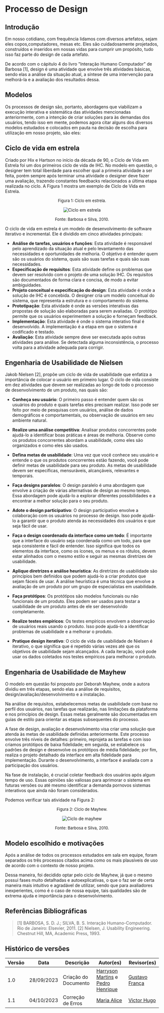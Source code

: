# Processo de Design

## Introdução

Em nosso cotidiano, com frequência lidamos com diversos artefatos, sejam eles copos,computadores, mesas etc. Eles são cuidadosamente projetados, construídos e inseridos em nossas vidas para cumprir um propósito, tudo isso faz parte do design de cada artefato.

De acordo com o cápitulo 4 do livro "Interação Humano Computador" de Barbosa [1], design é uma atividade que envolve três atividades básicas, sendo elas a análise da situação atual, a síntese de uma intervenção para melhorá-la e a avaliação dos resultados dessa.

## Modelos

Os processos de design são, portanto, abordagens que viabilizam a execução interativa e sistemática das atividades mencionadas anteriormente, com a intenção de criar soluções para às demandas dos usuários, tendo isso em mente, podemos agora citar alguns dos diversos modelos estudados e colocados em pauta na decisão de escolha para utilização em nosso projeto, são eles:

## Ciclo de vida em estrela

Criado por Hix e Hartson no início da década de 90, o Ciclo de Vida em Estrela foi um dos primeiros ciclo de vida de IHC. No modelo em questão, o designer tem total liberdade para escolher qual a primeira atividade a ser feita, porém sempre após terminar uma atividade o designer deve fazer uma avaliação, trazendo constantes feedbacks relacionados a última etapa realizada no ciclo. A Figura 1 mostra um exemplo de Ciclo de Vida em Estrela.

<center>

<font size="2"><p style="text-align: center">Figura 1: Ciclo em estrela.</p></font>

![Ciclo em estrela](../assets/processo-design/Ciclo_em_estrela.png)

<font size="2"><p style="text-align: center">Fonte: Barbosa e Silva, 2010.</p></font>

</center>

O ciclo de vida em estrela é um modelo de desenvolvimento de software iterativo e incremental. Ele é dividido em cinco atividades principais:

- **Análise de tarefas, usuários e funções**: Esta atividade é responsável pelo aprendizado da situação atual e pelo levantamento das necessidades e oportunidades de melhoria. O objetivo é entender quem são os usuários do sistema, quais são suas tarefas e quais são suas necessidades.
- **Especificação de requisitos**: Esta atividade define os problemas que devem ser resolvido com o projeto de uma solução IHC. Os requisitos são documentados de forma clara e concisa, de modo a evitar ambiguidades.
- **Projeto conceitual e especificação do design**: Esta atividade é onde a solução de IHC é concebida. O designer cria um modelo conceitual do sistema, que representa a estrutura e o comportamento do sistema.
- **Prototipação**: Esta atividade é onde as versões interativas das propostas de solução são elaboradas para serem avaliadas. O protótipo permite que os usuários experimentem a solução e forneçam feedback.
- **Implementação**: Esta atividade é onde o sistema interativo final é desenvolvido. A implementação é a etapa em que o sistema é codificado e testado.
- **Avaliação**: Esta atividade sempre deve ser executada após outras atividades para análise. Se detectada alguma inconsistência, o processo volta para a atividade adequada para corrigir.

## Engenharia de Usabilidade de Nielsen

Jakob Nielsen [2], propõe um ciclo de vida de usabilidade que enfatiza a importância de colocar o usuário em primeiro lugar. O ciclo de vida consiste em dez atividades que devem ser realizadas ao longo de todo o processo de desenvolvimento de um produto, nas quais são:

- **Conheça seu usuário**: O primeiro passo é entender quem são os usuários do produto e quais tarefas eles precisam realizar. Isso pode ser feito por meio de pesquisas com usuários, análise de dados demográficos e comportamentais, ou observação de usuários em seu ambiente natural.

- **Realize uma análise competitiva**: Analisar produtos concorrentes pode ajudá-lo a identificar boas práticas e áreas de melhoria. Observe como os produtos concorrentes abordam a usabilidade, como eles são organizados e como eles são usados.

- **Defina metas de usabilidade**: Uma vez que você conhece seu usuário e entende o que os produtos concorrentes estão fazendo, você pode definir metas de usabilidade para seu produto. As metas de usabilidade devem ser específicas, mensuráveis, alcançáveis, relevantes e temporais.

- **Faça designs paralelos**: O design paralelo é uma abordagem que envolve a criação de várias alternativas de design ao mesmo tempo. Essa abordagem pode ajudá-lo a explorar diferentes possibilidades e a encontrar a melhor solução para o seu produto.

- **Adote o design participativo**: O design participativo envolve a colaboração com os usuários no processo de design. Isso pode ajudá-lo a garantir que o produto atenda às necessidades dos usuários e que seja fácil de usar.

- **Faça o design coordenado da interface como um todo**: É importante que a interface do usuário seja coordenada como um todo, para que seja consistente e fácil de entender. Isso significa que todos os elementos da interface, como os ícones, os menus e os rótulos, devem estar alinhados com o mesmo estilo e seguir as mesmas diretrizes de usabilidade.

- **Aplique diretrizes e análise heurística**: As diretrizes de usabilidade são princípios bem definidos que podem ajudá-lo a criar produtos que sejam fáceis de usar. A análise heurística é uma técnica que envolve a avaliação de um produto por um grupo de especialistas em usabilidade.

- **Faça protótipos**: Os protótipos são modelos funcionais ou não funcionais de um produto. Eles podem ser usados para testar a usabilidade de um produto antes de ele ser desenvolvido completamente.

- **Realize testes empíricos**: Os testes empíricos envolvem a observação de usuários reais usando o produto. Isso pode ajudá-lo a identificar problemas de usabilidade e a melhorar o produto.

- **Pratique design iterativo**: O ciclo de vida de usabilidade de Nielsen é iterativo, o que significa que é repetido várias vezes até que os objetivos de usabilidade sejam alcançados. A cada iteração, você pode usar os dados coletados nos testes empíricos para melhorar o produto.

## Engenharia de Usabilidade de Mayhew

O modelo em questão foi proposto por Deborah Mayhew, onde a autora dividiu em três etapas, sendo elas a análise de requisitos, design/avaliação/desenvolvimento e a instalação.

Na análise de requisitos, estabelecemos metas de usabilidade com base no perfil dos usuários, nas tarefas que realizarão, nas limitações da plataforma e nos princípios de design. Essas metas geralmente são documentadas em guias de estilo para orientar as etapas subsequentes do processo.

A fase de design, avaliação e desenvolvimento visa criar uma solução que atenda às metas de usabilidade definidas anteriormente. Este processo envolve três níveis de detalhes: primeiro, reprojeta as tarefas e com isso criamos protótipos de baixa fidelidade; em seguida, se estabelece os padrões de design e desenvolve os protótipos de média fidelidade; por fim, realiza o projeto detalhado da interface em alta fidelidade para implementação. Durante o desenvolvimento, a interface é avaliada com a participação dos usuários.

Na fase de instalação, é crucial coletar feedback dos usuários após algum tempo de uso. Essas opiniões são valiosas para aprimorar o sistema em futuras versões ou até mesmo identificar a demanda pornovos sistemas interativos que ainda não foram considerados.

Podemos verificar tais atividade na Figura 2:

<center>

<font size="2"><p style="text-align: center">Figura 2: Ciclo de Mayhew.</p></font>

![Ciclo de mayhew](../assets/processo-design/Ciclo_de_mayhew.png)

<font size="2"><p style="text-align: center">Fonte: Barbosa e Silva, 2010.</p></font>

</center>

## Modelo escolhido e motivações

Após a análise de todos os processos estudados em sala em equipe, foram separados os três processos citados acima como os mais plausíveis de uso de acordo com o contexto de nosso projeto.

Dessa maneira, foi decidido optar pelo ciclo de Mayhew, já que o mesmo possui fases muito detalhadas e autoexplicativas, o que o faz ser de certa maneira mais intuitivo e agradável de utilizar, sendo que para avaliadores inexperientes, como é o caso de nossa equipe, tais qualidades são de extrema ajuda e importância para o desenvolvimento.

## Referências Bibliográficas

> [1] BARBOSA, S. D. J.; SILVA, B. S. Interação Humano-Computador. Rio de Janeiro: Elsevier, 2011.
> [2] Nielsen, J. Usability Engineering. Chestnut Hill, MA, Academic Press, 1993.

## Histórico de versões

| Versão | Data       | Descrição            | Autor(es)                                                                                             | Revisor(es)                                     |
| ------ | ---------- | -------------------- | ----------------------------------------------------------------------------------------------------- | ----------------------------------------------- |
| 1.0    | 28/09/2023 | Criação do Documento | [Harryson Martins](https://github.com/harry-cmartin) e [Pedro Henrique](https://github.com/pedro-hsf) | [Gustavo França](https://github.com/gustavofbs) |
| 1.1    | 04/10/2023 | Correção de Erros    | [Maria Alice](https://github.com/Maliz30)                                                             | [Victor Hugo](https://github.com/ViictorHugoo)  |
